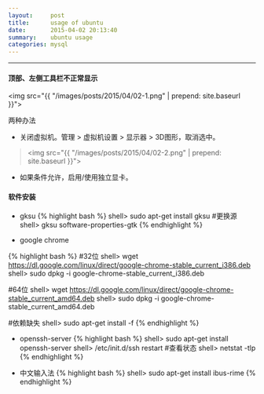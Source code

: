 ```yaml
---
layout:     post
title:      usage of ubuntu
date:       2015-04-02 20:13:40
summary:    ubuntu usage
categories: mysql
---
```


---

#### 顶部、左侧工具栏不正常显示

<img src="{{ "/images/posts/2015/04/02-1.png" | prepend: site.baseurl }}">

两种办法


* 关闭虚拟机。管理 > 虚拟机设置 > 显示器 > 3D图形，取消选中。

> <img src="{{ "/images/posts/2015/04/02-2.png" | prepend: site.baseurl }}">

* 如果条件允许，启用/使用独立显卡。

#### 软件安装

* gksu
{% highlight bash %}
shell> sudo apt-get install gksu
#更换源
shell> gksu software-properties-gtk
{% endhighlight %}

* google chrome

{% highlight bash %}
#32位
shell> wget https://dl.google.com/linux/direct/google-chrome-stable_current_i386.deb
shell> sudo dpkg -i google-chrome-stable_current_i386.deb

#64位
shell> wget https://dl.google.com/linux/direct/google-chrome-stable_current_amd64.deb
shell> sudo dpkg -i google-chrome-stable_current_amd64.deb 

#依赖缺失
shell> sudo apt-get install -f
{% endhighlight %}

* openssh-server
{% highlight bash %}
shell> sudo apt-get install openssh-server
shell> /etc/init.d/ssh restart
#查看状态
shell> netstat -tlp
{% endhighlight %}

* 中文输入法
{% highlight bash %}
shell> sudo apt-get install ibus-rime
{% endhighlight %}